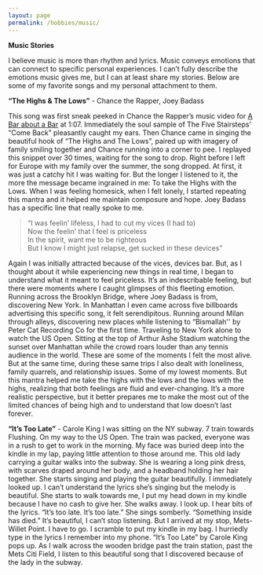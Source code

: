 ```yaml
---
layout: page
permalink: /hobbies/music/
---
```

**Music Stories**

I believe music is more than rhythm and lyrics. Music conveys emotions that can connect to specific personal experiences. I can’t fully describe the emotions music gives me, but I can at least share my stories. Below are some of my favorite songs and my personal attachment to them.

**“The Highs & The Lows”** - Chance the Rapper, Joey Badass

This song was first sneak peeked in Chance the Rapper’s music video for [A Bar about a Bar](https://youtu.be/PCKkvTTzkck?t=67) at 1:07. Immediately the soul sample of The Five Stairsteps’ “Come Back” pleasantly caught my ears. Then Chance came in singing the beautiful hook of “The Highs and The Lows”, paired up with imagery of family smiling together and Chance running into a corner to pee. I replayed this snippet over 30 times, waiting for the song to drop. Right before I left for Europe with my family over the summer, the song dropped. At first, it was just a catchy hit I was waiting for. But the longer I listened to it, the more the message became ingrained in me: To take the Highs with the Lows. When I was feeling homesick, when I felt lonely, I started repeating this mantra and it helped me maintain composure and hope. Joey Badass has a specific line that really spoke to me.
> “I was feelin’ lifeless, I had to cut my vices (I had to)  
Now the feelin’ that I feel is priceless  
In the spirit, want me to be righteous  
But I know I might just relapse, get sucked in these devices”  

Again I was initially attracted because of the vices, devices bar. But, as I thought about it while experiencing new things in real time, I began to understand what it meant to feel priceless. It’s an indescribable feeling, but there were moments where I caught glimpses of this fleeting emotion. Running across the Brooklyn Bridge, where Joey Badass is from, discovering New York. In Manhattan I even came across five billboards advertising this specific song, it felt serendipitous. Running around Milan through alleys, discovering new places while listening to “Bismallah'' by Peter Cat Recording Co for the first time. Traveling to New York alone to watch the US Open. Sitting at the top of Arthur Ashe Stadium watching the sunset over Manhattan while the crowd roars louder than any tennis audience in the world. These are some of the moments I felt the most alive. But at the same time, during these same trips I also dealt with loneliness, family quarrels, and relationship issues. Some of my lowest moments. But this mantra helped me take the highs with the lows and the lows with the highs, realizing that both feelings are fluid and ever-changing. It’s a more realistic perspective, but it better prepares me to make the most out of the limited chances of being high and to understand that low doesn’t last forever.

**“It’s Too Late”** - Carole King
I was sitting on the NY subway. 7 train towards Flushing. On my way to the US Open. The train was packed, everyone was in a rush to get to work in the morning. My face was buried deep into the kindle in my lap, paying little attention to those around me. This old lady carrying a guitar walks into the subway. She is wearing a long pink dress, with scarves draped around her body, and a headband holding her hair together. She starts singing and playing the guitar beautifully. I immediately looked up. I can’t understand the lyrics she’s singing but the melody is beautiful. She starts to walk towards me, I put my head down in my kindle because I have no cash to give her. She walks away. I look up. I hear bits of the lyrics. “It’s too late. It’s too late.” She sings somberly. “Something inside has died.” It’s beautiful, I can’t stop listening. But I arrived at my stop, Mets-Willet Point. I have to go. I scramble to put my kindle in my bag. I hurriedly type in the lyrics I remember into my phone. “It’s Too Late” by Carole King pops up. As I walk across the wooden bridge past the train station, past the Mets Citi Field, I listen to this beautiful song that I discovered because of the lady in the subway.
